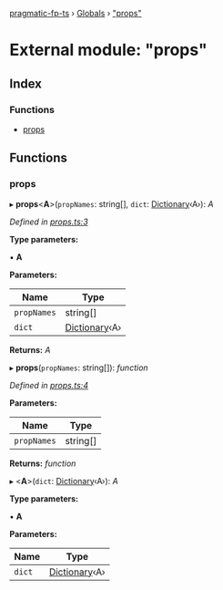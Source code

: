 [pragmatic-fp-ts](../README.md) › [Globals](../globals.md) › ["props"](_props_.md)

# External module: "props"

## Index

### Functions

* [props](_props_.md#props)

## Functions

###  props

▸ **props**<**A**>(`propNames`: string[], `dict`: [Dictionary](_types_.md#dictionary)‹A›): *A*

*Defined in [props.ts:3](https://github.com/hermann-p/pragmatic-fp-ts/blob/65c599f/src/props.ts#L3)*

**Type parameters:**

▪ **A**

**Parameters:**

Name | Type |
------ | ------ |
`propNames` | string[] |
`dict` | [Dictionary](_types_.md#dictionary)‹A› |

**Returns:** *A*

▸ **props**(`propNames`: string[]): *function*

*Defined in [props.ts:4](https://github.com/hermann-p/pragmatic-fp-ts/blob/65c599f/src/props.ts#L4)*

**Parameters:**

Name | Type |
------ | ------ |
`propNames` | string[] |

**Returns:** *function*

▸ <**A**>(`dict`: [Dictionary](_types_.md#dictionary)‹A›): *A*

**Type parameters:**

▪ **A**

**Parameters:**

Name | Type |
------ | ------ |
`dict` | [Dictionary](_types_.md#dictionary)‹A› |
